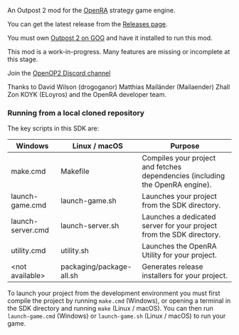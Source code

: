 An Outpost 2 mod for the [OpenRA](https://github.com/OpenRA/OpenRA) strategy game engine.

You can get the latest release from the [Releases page](https://github.com/OpenOP2/OpenOP2/releases).

You must own [Outpost 2 on GOG](https://www.gog.com/game/outpost_2_divided_destiny) and have it installed to run this mod.

This mod is a work-in-progress. Many features are missing or incomplete at this stage.

Join the [OpenOP2 Discord channel](https://discord.gg/XdsJWKJwmw)

Thanks to 
David Wilson (drogoganor)
Matthias Mailänder (Mailaender)
Zhall
Zon
KOYK (ELoyros)
and the OpenRA developer team.

### Running from a local cloned repository

The key scripts in this SDK are:

| Windows               | Linux / macOS            | Purpose
| --------------------- | ------------------------ | ------------- |
| make.cmd              | Makefile                 | Compiles your project and fetches dependencies (including the OpenRA engine).
| launch-game.cmd       | launch-game.sh           | Launches your project from the SDK directory.
| launch-server.cmd     | launch-server.sh         | Launches a dedicated server for your project from the SDK directory.
| utility.cmd           | utility.sh         | Launches the OpenRA Utility for your project.
| &lt;not available&gt; | packaging/package-all.sh | Generates release installers for your project.

To launch your project from the development environment you must first compile the project by running `make.cmd` (Windows), or opening a terminal in the SDK directory and running `make` (Linux / macOS).  You can then run `launch-game.cmd` (Windows) or `launch-game.sh` (Linux / macOS) to run your game.
